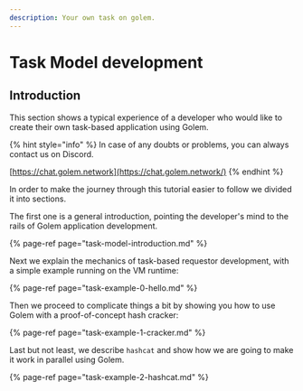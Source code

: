 ```yaml
---
description: Your own task on golem.
---
```


# Task Model development

## Introduction

This section shows a typical experience of a developer who would like to create their own task-based application using Golem.

{% hint style="info" %}
In case of any doubts or problems, you can always contact us on Discord.

[https://chat.golem.network](https://chat.golem.network/)
{% endhint %}

In order to make the journey through this tutorial easier to follow we divided it into sections.

The first one is a general introduction, pointing the developer's mind to the rails of Golem application development.

{% page-ref page="task-model-introduction.md" %}

Next we explain the mechanics of task-based requestor development, with a simple example running on the VM runtime:

{% page-ref page="task-example-0-hello.md" %}

Then we proceed to complicate things a bit by showing you how to use Golem with a proof-of-concept hash cracker:

{% page-ref page="task-example-1-cracker.md" %}

Last but not least, we describe `hashcat` and show how we are going to make it work in parallel using Golem.

{% page-ref page="task-example-2-hashcat.md" %}

